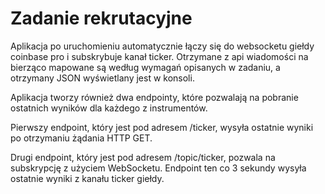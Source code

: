 # Zadanie rekrutacyjne

Aplikacja po uruchomieniu automatycznie łączy się do websocketu giełdy coinbase pro i subskrybuje kanał ticker. Otrzymane z api wiadomości na bierząco mapowane są według wymagań opisanych w zadaniu, a otrzymany JSON wyświetlany jest w konsoli.

Aplikacja tworzy również dwa endpointy, które pozwalają na pobranie ostatnich wyników dla każdego z instrumentów.

Pierwszy endpoint, który jest pod adresem /ticker, wysyła ostatnie wyniki po otrzymaniu żądania HTTP GET. 

Drugi endpoint, który jest pod adresem /topic/ticker, pozwala na subskrypcję z użyciem WebSocketu. Endpoint ten co 3 sekundy wysyła ostatnie wyniki z kanału ticker giełdy.

